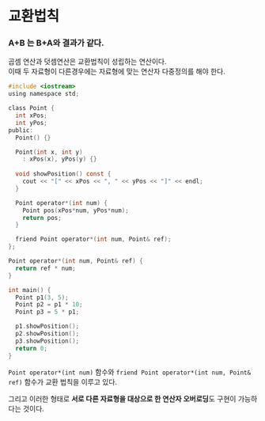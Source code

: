 # 교환법칙

### A+B 는 B+A와 결과가 같다.  

곱셈 연산과 덧셈연산은 교환법칙이 성립하는 연산이다.  
이때 두 자료형이 다른경우에는 자료형에 맞는 연산자 다중정의를 해야 한다.

```c
#include <iostream>
using namespace std;

class Point {
  int xPos;
  int yPos;
public:
  Point() {}

  Point(int x, int y)
    : xPos(x), yPos(y) {}
  
  void showPosition() const {
    cout << "[" << xPos << ", " << yPos << "]" << endl;
  }

  Point operator*(int num) {
    Point pos(xPos*num, yPos*num);
    return pos;
  }

  friend Point operator*(int num, Point& ref);
};

Point operator*(int num, Point& ref) {
  return ref * num;
}

int main() {
  Point p1(3, 5);
  Point p2 = p1 * 10;
  Point p3 = 5 * p1;

  p1.showPosition();
  p2.showPosition();
  p3.showPosition();
  return 0;
}
```

`Point operator*(int num)` 함수와 `friend Point operator*(int num, Point& ref)` 함수가 교환 법칙을 이루고 있다.

그리고 이러한 형태로 **서로 다른 자료형을 대상으로 한 연산자 오버로딩**도 구현이 가능하다는 것이다.